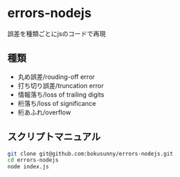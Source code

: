 # errors-nodejs
誤差を種類ごとにjsのコードで再現
## 種類
- 丸め誤差/rouding-off error
- 打ち切り誤差/truncation error
- 情報落ち/loss of trailing digits
- 桁落ち/loss of significance
- 桁あふれ/overflow
## スクリプトマニュアル
```sh
git clone git@github.com:bokusunny/errors-nodejs.git
cd errors-nodejs
node index.js
```

